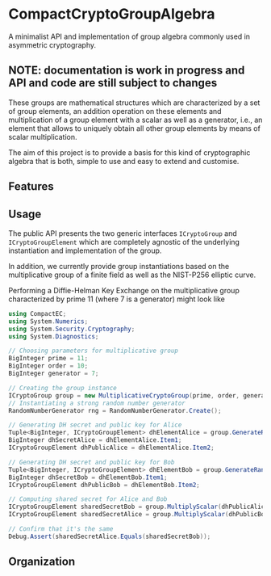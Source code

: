 # CompactCryptoGroupAlgebra

A minimalist API and implementation of group algebra commonly used in asymmetric cryptography.

## NOTE: documentation is work in progress and API and code are still subject to changes

These groups are mathematical structures which are characterized by a set of group elements, an addition operation on these elements and multiplication of a group element with a scalar as well as a generator, i.e., an element that allows to uniquely obtain all other group elements by means of scalar multiplication.

The aim of this project is to provide a basis for this kind of cryptographic algebra that is both, simple to use and easy to extend and customise.

## Features



## Usage

The public API presents the two generic interfaces `ICryptoGroup` and `ICryptoGroupElement` which are completely agnostic of the underlying instantiation and implementation of the group. 

In addition, we currently provide group instantiations based on the multiplicative group of a finite field as well as the NIST-P256 elliptic curve.

Performing a Diffie-Helman Key Exchange on the multiplicative group characterized by prime 11 (where 7 is a generator) might look like

```c#
using CompactEC;
using System.Numerics;
using System.Security.Cryptography;
using System.Diagnostics;

// Choosing parameters for multiplicative group
BigInteger prime = 11;
BigInteger order = 10;
BigInteger generator = 7;

// Creating the group instance
ICryptoGroup group = new MultiplicativeCryptoGroup(prime, order, generator);
// Instantiating a strong random number generator
RandomNumberGenerator rng = RandomNumberGenerator.Create();

// Generating DH secret and public key for Alice
Tuple<BigInteger, ICryptoGroupElement> dhElementAlice = group.GenerateRandom(rng);
BigInteger dhSecretAlice = dhElementAlice.Item1;
ICryptoGroupElement dhPublicAlice = dhElementAlice.Item2;

// Generating DH secret and public key for Bob
Tuple<BigInteger, ICryptoGroupElement> dhElementBob = group.GenerateRandom(rng);
BigInteger dhSecretBob = dhElementBob.Item1;
ICryptoGroupElement dhPublicBob = dhElementBob.Item2;

// Computing shared secret for Alice and Bob
ICryptoGroupElement sharedSecretBob = group.MultiplyScalar(dhPublicAlice, dhSecretBob);
ICryptoGroupElement sharedSecretAlice = group.MultiplyScalar(dhPublicBob, dhSecretAlice);

// Confirm that it's the same
Debug.Assert(sharedSecretAlice.Equals(sharedSecretBob));
```

## Organization





